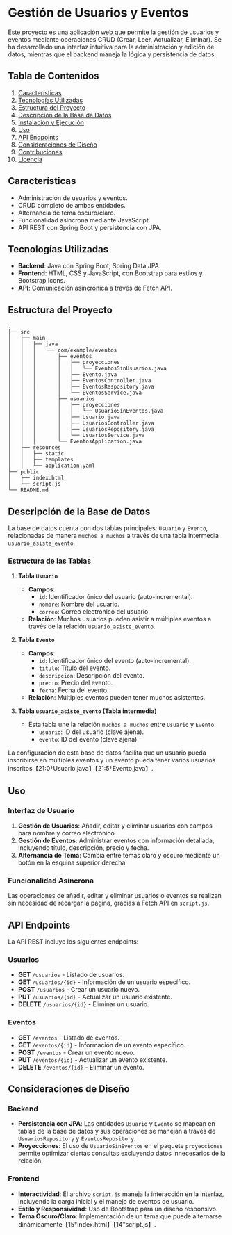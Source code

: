 # Gestión de Usuarios y Eventos

Este proyecto es una aplicación web que permite la gestión de usuarios y eventos mediante operaciones CRUD (Crear, Leer, Actualizar, Eliminar). Se ha desarrollado una interfaz intuitiva para la administración y edición de datos, mientras que el backend maneja la lógica y persistencia de datos.

## Tabla de Contenidos

1. [Características](#características)
2. [Tecnologías Utilizadas](#tecnologías-utilizadas)
3. [Estructura del Proyecto](#estructura-del-proyecto)
4. [Descripción de la Base de Datos](#descripción-de-la-base-de-datos)
5. [Instalación y Ejecución](#instalación-y-ejecución)
6. [Uso](#uso)
7. [API Endpoints](#api-endpoints)
8. [Consideraciones de Diseño](#consideraciones-de-diseño)
9. [Contribuciones](#contribuciones)
10. [Licencia](#licencia)

## Características

- Administración de usuarios y eventos.
- CRUD completo de ambas entidades.
- Alternancia de tema oscuro/claro.
- Funcionalidad asíncrona mediante JavaScript.
- API REST con Spring Boot y persistencia con JPA.

## Tecnologías Utilizadas

- **Backend**: Java con Spring Boot, Spring Data JPA.
- **Frontend**: HTML, CSS y JavaScript, con Bootstrap para estilos y Bootstrap Icons.
- **API**: Comunicación asincrónica a través de Fetch API.

## Estructura del Proyecto

```plaintext
.
├── src
│   ├── main
│   │   ├── java
│   │   │   └── com/example/eventos
│   │   │       ├── eventos
│   │   │       │   ├── proyecciones
│   │   │       │   │   └── EventosSinUsuarios.java
│   │   │       │   ├── Evento.java
│   │   │       │   ├── EventosController.java
│   │   │       │   ├── EventosRespository.java
│   │   │       │   └── EventosService.java
│   │   │       ├── usuarios
│   │   │       │   ├── proyecciones
│   │   │       │   │   └── UsuarioSinEventos.java
│   │   │       │   ├── Usuario.java
│   │   │       │   ├── UsuariosController.java
│   │   │       │   ├── UsuariosRepository.java
│   │   │       │   └── UsuariosService.java
│   │   │       └── EventosApplication.java
│   ├── resources
│   │   ├── static
│   │   ├── templates
│   │   └── application.yaml
├── public
│   ├── index.html
│   └── script.js
└── README.md
```

## Descripción de la Base de Datos

La base de datos cuenta con dos tablas principales: `Usuario` y `Evento`, relacionadas de manera `muchos a muchos` a través de una tabla intermedia `usuario_asiste_evento`.

### Estructura de las Tablas

1. **Tabla `Usuario`**  
   - **Campos**:
     - `id`: Identificador único del usuario (auto-incremental).
     - `nombre`: Nombre del usuario.
     - `correo`: Correo electrónico del usuario.
   - **Relación**: Muchos usuarios pueden asistir a múltiples eventos a través de la relación `usuario_asiste_evento`.

2. **Tabla `Evento`**  
   - **Campos**:
     - `id`: Identificador único del evento (auto-incremental).
     - `titulo`: Título del evento.
     - `descripcion`: Descripción del evento.
     - `precio`: Precio del evento.
     - `fecha`: Fecha del evento.
   - **Relación**: Múltiples eventos pueden tener muchos asistentes.

3. **Tabla `usuario_asiste_evento` (Tabla intermedia)**  
   - Esta tabla une la relación `muchos a muchos` entre `Usuario` y `Evento`:
     - `usuario`: ID del usuario (clave ajena).
     - `evento`: ID del evento (clave ajena).

La configuración de esta base de datos facilita que un usuario pueda inscribirse en múltiples eventos y un evento pueda tener varios usuarios inscritos【21:0†Usuario.java】【21:5†Evento.java】.

## Uso

### Interfaz de Usuario

1. **Gestión de Usuarios**: Añadir, editar y eliminar usuarios con campos para nombre y correo electrónico.
2. **Gestión de Eventos**: Administrar eventos con información detallada, incluyendo título, descripción, precio y fecha.
3. **Alternancia de Tema**: Cambia entre temas claro y oscuro mediante un botón en la esquina superior derecha.

### Funcionalidad Asíncrona

Las operaciones de añadir, editar y eliminar usuarios o eventos se realizan sin necesidad de recargar la página, gracias a Fetch API en `script.js`.

## API Endpoints

La API REST incluye los siguientes endpoints:

### Usuarios

- **GET** `/usuarios` - Listado de usuarios.
- **GET** `/usuarios/{id}` - Información de un usuario específico.
- **POST** `/usuarios` - Crear un usuario nuevo.
- **PUT** `/usuarios/{id}` - Actualizar un usuario existente.
- **DELETE** `/usuarios/{id}` - Eliminar un usuario.

### Eventos

- **GET** `/eventos` - Listado de eventos.
- **GET** `/eventos/{id}` - Información de un evento específico.
- **POST** `/eventos` - Crear un evento nuevo.
- **PUT** `/eventos/{id}` - Actualizar un evento existente.
- **DELETE** `/eventos/{id}` - Eliminar un evento.

## Consideraciones de Diseño

### Backend

- **Persistencia con JPA**: Las entidades `Usuario` y `Evento` se mapean en tablas de la base de datos y sus operaciones se manejan a través de `UsuariosRepository` y `EventosRepository`.
- **Proyecciones**: El uso de `UsuarioSinEventos` en el paquete `proyecciones` permite optimizar ciertas consultas excluyendo datos innecesarios de la relación.

### Frontend

- **Interactividad**: El archivo `script.js` maneja la interacción en la interfaz, incluyendo la carga inicial y el manejo de eventos de usuario.
- **Estilo y Responsividad**: Uso de Bootstrap para un diseño responsivo.
- **Tema Oscuro/Claro**: Implementación de un tema que puede alternarse dinámicamente【15†index.html】【14†script.js】.
